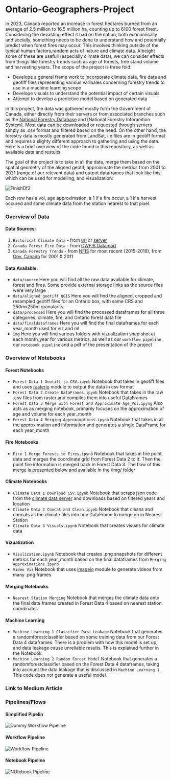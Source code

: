 # Ontario-Geographers-Project
In 2023, Canada reported an increase in forest hectares burned from an average of 2.5 million to 16.5 million ha, counting up to 6100 forest firest. Considering the devasting effect it had on the nation, both economically and socially, something needs to be done to understand how and potentially predict when forest fires may occur. This involves thinking outside of the typical human factors,random acts of nature and climate data. Albeight some of these are usefull (especially climate data), we can consider effects from things like forestry trends such as age of forests, tree stand volume and harvesting years. The scope of the project is three fold: <br>
- Develope a general frame work to incorporate climate data, fire data and geotiff files representing various varibales concerning forestry trends to use in a machine learning scope
- Develope visuals to understand the potential impact of certain visuals
- Attempt to develop a predictive model based on generated data <br>

In this project, the data was gathered mostly form the Government of Canada, either directly from their servers or from associated branches such as the [National Forestry Database]() and [National Forestry Inforamtion System]. Most data can be downloaded or requested through servers simply as .csv format and filtered based on the need. On the other hand, the forestry data is mostly generated from LandSat, i.e files are in geotiff format and requires a slighty different approach to gathering and using the data. Here is a brief overview of the code found in this repository, as well as available data and restults.

The goal of the project is to take in all the data, merge them based on the spatial geometry of the aligned geotif, approximate the metrics from 2001 to 2021 (range of our relevant data) and output dataframes that look like this, which can be used for modelling, and visualization:

![FinishDf2](https://github.com/AntoinePepin6/Ontario-Geographers-Project/assets/113490341/1baddfbf-2453-4d0f-acf3-f9eed26260ea)

Each row has a vol, age approximation, a 1 if a fire occur, a 1 if a harvest occured and some climate data from the station nearest to that pixel.

### Overview of Data
#### Data Sources:
1) `Historical Climate Data` - from [url](https://climate.weather.gc.ca/historical_data/search_historic_data_e.html) or [server](https://dd.weather.gc.ca/climate/) <br>
2) `Canada Forest Fire Data` - from [CWFIS Datamart](https://cwfis.cfs.nrcan.gc.ca/datamart) <br>
3) `Canada Forestry Trends` - from [NFIS](https://opendata.nfis.org/mapserver/nfis-change_eng.html) for most recent (2015-2019), from [Gov. Canada](https://open.canada.ca/data/en/dataset/ec9e2659-1c29-4ddb-87a2-6aced147a990) for 2001 & 2011 <br>

#### Data Available:
- `data/source` Here you will find all the raw data available for climate, forest and fires. Some provide external storage links as the source files were very large<br>
- `data/aligned_geotiff_QGIS` Here you will find the aligned, cropped and resampled geotiff files for an Ontario box, with same CRS and 250mx250m granularity<br>
- `data/processed` Here you will find the processed dataframes for all three categories, climate, fire, and Ontario forest data file<br>
- `data/finaldataframes` Here you will find the final dataframes for each year_month used for viz and ml<br>
- `img` Here you will find various folders with vizualization snap shot at each month_year for various metrics, as well as our `workflow pipeline` , our `notebook pipeline` and a pdf of the presentation of the project <br>

### Overview of Notebooks
#### Forest Notebooks
- `Forest Data 1 Geotiff to CSV.ipynb` Notebook that takes in geotiff files and uses [rasterio](https://rasterio.readthedocs.io/en/stable/api/rasterio.io.html) module to output the data in csv format<br>
- `Forest Data 2 Create DataFrames.ipynb` Notebook that takes in the raw .csv files from raster and compiles them into useful DataFrames<br>
- `Forest Data 3 Merge with Forest and Approximate Age_Vol.ipyng` Also acts as as merging notebook, primarily focuses on the approximation of age and volume for each year_month<br>
- `Forest Data 4 Merging Approximations.ipynb` Notebook that takes in all the approximation and information and generates a single DataFrame for each year_month<br>
#### Fire Notebooks
- `Fire 1 Merge Forests to Fires.ipynb` Notebook that takes in fire point data and merges the coordinate grid from Forest Data 2 to it. Then the point fire information is merged back in Forest Data 3. The flow of this merge is presented below and available in the /img/ folder<br>
#### Climate Notebooks
- `Climate Data 1 Download CSV.ipynb` Notebook that scraps json code from the [climate data server](https://dd.weather.gc.ca/climate/) and downloads based on filtered years and location<br>
- `Climate Data 2 Concat and Clean.ipynb` Notebook that cleans and concats all the climate files into one DataFrame to merge on in Nearest Station<br>
- `Climate Data 3 Visuals.ipynb` Notebook that creates visuals for climate data<br>
#### Vizualization
- `Visulization.ipynb` Notebook that creates .png snapshots for different metrics for each year_month based on the final dataframes from `Merging Approximations.ipynb`<br>
- `Video Viz` Notebook that uses [imageio](https://imageio.readthedocs.io/en/stable/) module to generate videos from many .png frames<br>
#### Merging Notebooks
- `Nearest Station Merging` Notebook that merges the climate data onto the final data frames created in Forest Data 4 based on nearest station coordinates<br>
#### Machine Learning
- `Machine Learning 1 Classifier Data Leakage` Notebook that generates a randomforestclassifier based on some training data from our Forest Data 4 dataframes. There is a problem with how this model is set up, and data leakage cause unreliable results. This is explained further in the Notebook.
- `Machine Learning 2 Random Forest Model` Notebook that generates a randomforestclassifier based on the Forest Data 4 dataframes, taking into account the data leakage that is discussed in `Machine Learning 1`. This code does not generate a useful model.<br>
### Link to Medium Article


### Pipelines/Flows
#### Simplified Pipelin
![Dummy Workflow Pipeline](https://github.com/AntoinePepin6/Ontario-Geographers-Project/assets/113490341/7f96ee52-a9eb-4ef2-a4cb-1d6317d1e58f)

#### Workflow Pipeline
![Workflow Pipeline](https://github.com/AntoinePepin6/Ontario-Geographers-Project/assets/113490341/6e342bb5-13a8-4431-b81c-b0abcfd63a5a)

#### Notebook Pipeline
![NOtebook Pipeline](https://github.com/AntoinePepin6/Ontario-Geographers-Project/assets/113490341/8d79003c-3e52-412f-8523-ce03b6ac4611)

